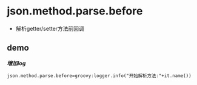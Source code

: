# json.method.parse.before

- 解析getter/setter方法前回调

## demo

***增加log***

```properties
json.method.parse.before=groovy:logger.info("开始解析方法:"+it.name())
```